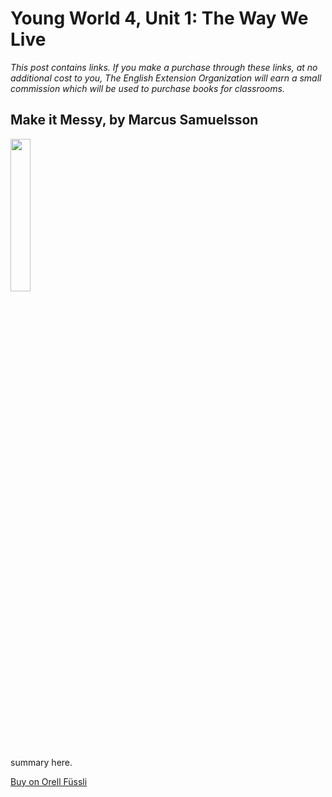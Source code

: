 # Young World 4, Unit 1: The Way We Live

*This post contains links. If you make a purchase through these links, at no additional cost to you, The English Extension Organization will earn a small commission which will be used to purchase books for classrooms.*



## Make it Messy, by Marcus Samuelsson

<img src="https://imgur.com/HSpcfw5.png" width="25%" />

summary here.

<a href="https://www.orellfuessli.ch/shop/home/artikeldetails/A1034596066" rel="nofollow">Buy on Orell Füssli</a>
<!--stackedit_data:
eyJoaXN0b3J5IjpbNzg3MTI3OTM4LDE1NjQ0MzM3NDAsLTkzMT
kzNDY0OCwtMTM3MTIzOTI0Ml19
-->